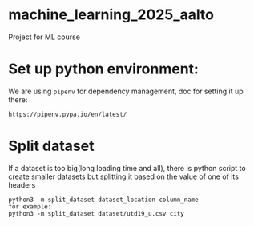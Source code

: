 # machine_learning_2025_aalto
Project for ML course

# Set up python environment:

We are using `pipenv` for dependency management, doc for setting it up there:
```
https://pipenv.pypa.io/en/latest/
```

# Split dataset

If a dataset is too big(long loading time and all), there is python script to create smaller datasets but splitting it based on the value of one of its headers

```
python3 -m split_dataset dataset_location column_name
for example:
python3 -m split_dataset dataset/utd19_u.csv city
```


